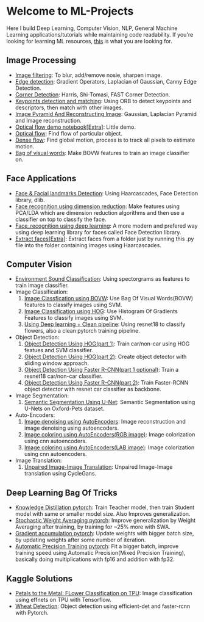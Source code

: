 # Welcome to ML-Projects
Here I build Deep Learning, Computer Vision, NLP, General Machine Learning applications/tutorials while maintaining code readability. If you're looking for learning ML resources, [this](https://github.com/Anku5hk/ML-Projects/blob/master/my_resources_list.md) is what you are looking for.

## Image Processing
* [Image filtering](https://github.com/Anku5hk/The_ML_Workflow/blob/master/Image%20processing/Image_filtering.ipynb): To  blur, add/remove nosie, sharpen image.
* [Edge detection](https://github.com/Anku5hk/The_ML_Workflow/blob/master/Image%20processing/Edge_detection.ipynb): Gradient Operators, Laplacian of Gaussian, Canny Edge Detection.
* [Corner Detection](https://github.com/Anku5hk/The_ML_Workflow/blob/master/Image%20processing/Corner_Detection.ipynb): Harris, Shi-Tomasi, FAST Corner Detection.
* [Keypoints detection and matching](https://github.com/Anku5hk/The_ML_Workflow/blob/master/Image%20processing/Keypoints_detection_and_matching.ipynb): Using ORB to detect keypoints and descriptors, then match with other images.
* [Image Pyramid And Reconstructing Image](https://github.com/Anku5hk/The_ML_Workflow/blob/master/Image%20processing/Image_Pyramid_And_Reconstructing_Image.ipynb): Gaussian, Laplacian Pyramid and Image reconstruction.
* [Optical flow demo notebook[Extra]](https://github.com/Anku5hk/The_ML_Workflow/blob/master/Image%20processing/Optical_flow_demo.ipynb): Little demo.
* [Optical flow](https://github.com/Anku5hk/The_ML_Workflow/blob/master/Image%20processing/optical_flow.py): Find flow of particular object. 
* [Dense flow](https://github.com/Anku5hk/The_ML_Workflow/blob/master/Image%20processing/Dense_flow.py): Find global motion, process is to track all pixels to estimate motion.
* [Bag of visual words](https://github.com/Anku5hk/The_ML_Workflow/blob/master/Image%20processing/Bag_of_visual_words.ipynb): Make BOVW features to train an image classifier on.

## Face Applications
* [Face & Facial landmarks Detection](https://github.com/Anku5hk/The_ML_Workflow/blob/master/Face%20Recognition/Face_Detection_methods.ipynb): Using Haarcascades, Face Detection library, dlib.
* [Face recognition using dimension reduction](https://github.com/Anku5hk/The_ML_Workflow/blob/master/Face%20Recognition/Face_recognition_pca.ipynb): Make features using PCA/LDA which are dimension reduction algorithms and then use a classifier on top to classify the face.
* [Face_recognition using deep learning](https://github.com/Anku5hk/The_ML_Workflow/blob/master/Face%20Recognition/Face_recognition_deep_learning.ipynb): A more modern and prefered way using deep learning library for faces called Face Detection library.
* [Extract faces[Extra]](https://github.com/Anku5hk/The_ML_Workflow/blob/master/Image%20processing/extract_faces.py): Extract faces from a folder just by running this .py file into the folder containing images using Haarcascades.

## Computer Vision
* [Environment Sound Classification](https://github.com/Anku5hk/The_ML_Workflow/blob/master/Some_deep_learning/Environmental_Sound_Classification_PT.ipynb): Using spectorgrams as features to train image classifier.
* Image Classification:
  1. [Image Classfication using BOVW](https://github.com/Anku5hk/The_ML_Workflow/blob/master/Image%20processing/Image_Classfication_using_BOWV.ipynb): Use Bag Of Visual Words(BOVW) features to classify images using SVM.
  2. [Image Classification using HOG](https://github.com/Anku5hk/The_ML_Workflow/blob/master/Some_deep_learning/Image_Classification_Using_HOG%2BSVM.ipynb): Use Histogram Of Gradients Features to classify images using SVM.
  3. [Using Deep learning + Clean pipeline](https://github.com/Anku5hk/ML-Projects/blob/master/Some_deep_learning/Pytroch_GPU_Pipeline.ipynb): Using resnet18 to classify flowers, also a clean pytorch training pipeline.
* Object Detection:
  1. [Object Detection Using HOG(part 1)](https://github.com/Anku5hk/ML-Projects/blob/master/Some_deep_learning/Vehicle_Detector_Using_HOG.ipynb): Train car/non-car using HOG featues and SVM classifier.
  2. [Object Detection Using HOG(part 2)](https://github.com/Anku5hk/ML-Projects/blob/master/Vehicle_Detection/Vehicle_Detector_Using_HOG_2.ipynb): Create object detector with sliding window approach.
  3. [Object Detection Using Faster R-CNN(part 1 optional)](https://github.com/Anku5hk/The_ML_Workflow/blob/master/Some_deep_learning/Train_Feature_extractor.ipynb): Train a resnet18 car/non-car classifier.
  4. [Object Detection Using Faster R-CNN(part 2)](https://github.com/Anku5hk/ML-Projects/blob/master/Some_deep_learning/Train_Object_Detector.ipynb): Train Faster-RCNN object detector with resnet car classifier as backbone.
* Image Segmentation:
  1. [Semantic Segmentation Using U-Net](https://github.com/Anku5hk/The_ML_Workflow/blob/master/Some_deep_learning/Semantic_Segmentaion_Using_U_Net.ipynb): Semantic Segmentation using U-Nets on Oxford-Pets dataset.
* Auto-Encoders:
  1. [Image denoising using AutoEncoders](https://github.com/Anku5hk/The_ML_Workflow/blob/master/Some_deep_learning/Auto_encoders_with_Pytroch.ipynb): Image reconstruction and image denoising using autoencoders.
  2. [Image coloring using AutoEncoders(RGB image)](https://github.com/Anku5hk/ML-Projects/blob/master/Some_deep_learning/Image_coloring_with_auto_encoders_RGB.ipynb): Image colorization using cnn autoencoders.
  3. [Image coloring using AutoEncoders(LAB image)](https://github.com/Anku5hk/ML-Projects/blob/master/Some_deep_learning/Image_coloring_with_auto_encoders_LAB.ipynb): Image colorization using cnn autoencoders.
* Image Translation:
  1. [Unpaired Image-Image Translation](https://github.com/Anku5hk/The_ML_Workflow/blob/master/Some_deep_learning/Image_Image_Translation_using_CycleGans.ipynb): Unpaired Image-Image translation using CycleGans.

## Deep Learning Bag Of Tricks
* [Knowledge Distillation pytorch](https://github.com/Anku5hk/ML-Projects/blob/master/Some_deep_learning/Knowledge_Distillation_pytorch.ipynb): Train Teacher model, then train Student model with same or smaller model size. Also Improves generalization.
* [Stochastic Weight Averaging pytorch](https://github.com/Anku5hk/ML-Projects/blob/master/Some_deep_learning/SWA_pytorch.ipynb): Improve generalization by Weight Averaging after training, by training for ~25% more with SWA. 
* [Gradient accumulation pytorch](https://github.com/Anku5hk/ML-Projects/blob/master/Some_deep_learning/Gradient_Accumulation_pytorch.ipynb): Update weights with bigger batch size, by updating weights after some number of iteration.
* [Automatic Precision Training pytorch](https://github.com/Anku5hk/ML-Projects/blob/master/Some_deep_learning/Automatic_Precision_Training_pytorch.ipynb): Fit a bigger batch, improve training speed using Automatic Precision(Mixed Precision Training), basically doing multiplications with fp16 and addition with fp32.

## Kaggle Solutions
* [Petals to the Metal: FLower Classification on TPU](https://github.com/Anku5hk/The_ML_Workflow/tree/master/Kaggle%20competitions%20solutions/Petals%20to%20the%20Metal_%20Flower%20Classification%20on%20TPU): Image classification using effnets on TPU with Tensorflow.
* [Wheat Detection](https://github.com/Anku5hk/The_ML_Workflow/tree/master/Kaggle%20competitions%20solutions/Wheat%20Detection): Object detection using efficient-det and faster-rcnn with Pytorch.

##
